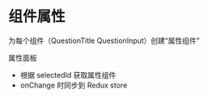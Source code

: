 # 组件属性

为每个组件（QuestionTitle QuestionInput）创建“属性组件”

属性面板
- 根据 selectedId 获取属性组件
- onChange 时同步到 Redux store
